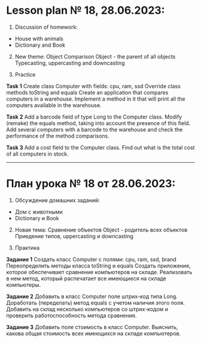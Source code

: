 # Lesson plan № 18, 28.06.2023:

1. Discussion of homework:
- House with animals
- Dictionary and Book

2. New theme:
   Object Comparison
   Object - the parent of all objects
   Typecasting, uppercasting and downcasting

3. Practice

**Task 1**
Create class Computer with fields:
cpu, ram, ssd
Override class methods toString and equals
Create an application that compares computers in a warehouse.
Implement a method in it that will print all the computers available in the warehouse.

**Task 2**
Add a barcode field of type Long to the Computer class.
Modify (remake) the equals method, taking into account the presence of this field.
Add several computers with a barcode to the warehouse and check the performance of the method
comparisons.

**Task 3**
Add a cost field to the Computer class.
Find out what is the total cost of all computers in stock.

______________________

# План урока № 18 от 28.06.2023:

1. Обсуждение домашних заданий:
- Дом с животными
- Dictionary и Book

2. Новая тема:
Сравнение объектов
Object - родитель всех объектов 
Приедение типов, uppercasting и downcasting

3. Практика

**Задание 1**
Создать класс Computer с полями:
cpu, ram, ssd, brand
Переопределить методы класса toString и equals
Создать приложение, которое обеспечивает сравнение компьютеров на складе.
Реализовать в нем метод, который распечатает все имеющиеся на складе компьютеры.

**Задание 2**
Добавить в класс Computer поле штрих-код типа Long.
Доработать (переделать) метод equals с учетом наличия этого поля.
Добавить на склад несколько компьютеров со штрих-кодом и проверить работоспособность метода
сравнения.

**Задание 3**
Добавить поле стоимость в класс Computer.
Выяснить, какова общая стоимость всех имеющихся на складе компьютеров.

